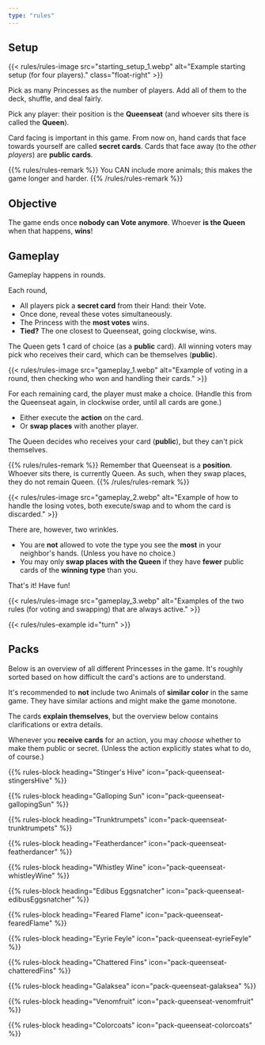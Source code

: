 ```yaml
---
type: "rules"
---
```


## Setup

{{< rules/rules-image src="starting_setup_1.webp" alt="Example starting setup (for four players)." class="float-right" >}}

Pick as many Princesses as the number of players. Add all of them to the deck, shuffle, and deal fairly.

Pick any player: their position is the **Queenseat** (and whoever sits there is called the **Queen**).

Card facing is important in this game. From now on, hand cards that face towards yourself are called **secret cards**. Cards that face away (to the _other players_) are **public cards**.

{{% rules/rules-remark %}}
You CAN include more animals; this makes the game longer and harder.
{{% /rules/rules-remark %}}


## Objective

The game ends once **nobody can Vote anymore**. Whoever **is the Queen** when that happens, **wins**!


## Gameplay

Gameplay happens in rounds.

Each round,
* All players pick a **secret card** from their Hand: their Vote.
* Once done, reveal these votes simultaneously.
* The Princess with the **most votes** wins.
* **Tied?** The one closest to Queenseat, going clockwise, wins.

The Queen gets 1 card of choice (as a **public** card). All winning voters may pick who receives their card, which can be themselves (**public**).

{{< rules/rules-image src="gameplay_1.webp" alt="Example of voting in a round, then checking who won and handling their cards." >}}

For each remaining card, the player must make a choice. (Handle this from the Queenseat again, in clockwise order, until all cards are gone.)

* Either execute the **action** on the card.
* Or **swap places** with another player.

The Queen decides who receives your card (**public**), but they can't pick themselves.

{{% rules/rules-remark %}}
Remember that Queenseat is a **position**. Whoever sits there, is currently Queen. As such, when they swap places, they do not remain Queen.
{{% /rules/rules-remark %}}

{{< rules/rules-image src="gameplay_2.webp" alt="Example of how to handle the losing votes, both execute/swap and to whom the card is discarded." >}}

There are, however, two wrinkles.

* You are **not** allowed to vote the type you see the **most** in your neighbor's hands. (Unless you have no choice.)
* You may only **swap places with the Queen** if they have **fewer** public cards of the **winning type** than you.

That's it! Have fun!

{{< rules/rules-image src="gameplay_3.webp" alt="Examples of the two rules (for voting and swapping) that are always active." >}}

{{< rules/rules-example id="turn" >}}


## Packs

Below is an overview of all different Princesses in the game. It's roughly sorted based on how difficult the card's actions are to understand.

It's recommended to **not** include two Animals of **similar color** in the same game. They have similar actions and might make the game monotone.

The cards **explain themselves**, but the overview below contains clarifications or extra details.

Whenever you **receive cards** for an action, you may _choose_ whether to make them public or secret. (Unless the action explicitly states what to do, of course.)

{{% rules-block heading="Stinger's Hive" icon="pack-queenseat-stingersHive" %}}

<div class="prince-info" data-prince="stingersHive"></div>


{{% rules-block heading="Galloping Sun" icon="pack-queenseat-gallopingSun" %}}

<div class="prince-info" data-prince="gallopingSun"></div>


{{% rules-block heading="Trunktrumpets" icon="pack-queenseat-trunktrumpets" %}}

<div class="prince-info" data-prince="trunktrumpets"></div>


{{% rules-block heading="Featherdancer" icon="pack-queenseat-featherdancer" %}}

<div class="prince-info" data-prince="featherdancer"></div>


{{% rules-block heading="Whistley Wine" icon="pack-queenseat-whistleyWine" %}}

<div class="prince-info" data-prince="whistleyWine"></div>


{{% rules-block heading="Edibus Eggsnatcher" icon="pack-queenseat-edibusEggsnatcher" %}}

<div class="prince-info" data-prince="edibusEggsnatcher"></div>


{{% rules-block heading="Feared Flame" icon="pack-queenseat-fearedFlame" %}}

<div class="prince-info" data-prince="fearedFlame"></div>


{{% rules-block heading="Eyrie Feyle" icon="pack-queenseat-eyrieFeyle" %}}

<div class="prince-info" data-prince="eyrieFeyle"></div>


{{% rules-block heading="Chattered Fins" icon="pack-queenseat-chatteredFins" %}}

<div class="prince-info" data-prince="chatteredFins"></div>


{{% rules-block heading="Galaksea" icon="pack-queenseat-galaksea" %}}

<div class="prince-info" data-prince="galaksea"></div>


{{% rules-block heading="Venomfruit" icon="pack-queenseat-venomfruit" %}}

<div class="prince-info" data-prince="venomfruit"></div>


{{% rules-block heading="Colorcoats" icon="pack-queenseat-colorcoats" %}}

<div class="prince-info" data-prince="colorcoats"></div>


